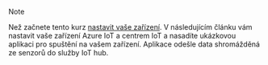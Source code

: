 > [!NOTE]
> Než začnete tento kurz [nastavit vaše zařízení](../articles/iot-hub/iot-hub-raspberry-pi-kit-node-get-started.md). V následujícím článku vám nastavit vaše zařízení Azure IoT a centrem IoT a nasadíte ukázkovou aplikaci pro spuštění na vašem zařízení. Aplikace odešle data shromážděná ze senzorů do služby IoT hub.
